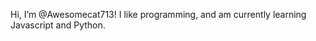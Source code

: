 Hi, I’m @Awesomecat713! I like programming, and am currently learning Javascript and Python.

<!---
Awesomecat713/Awesomecat713 is a ✨ special ✨ repository because its `README.md` (this file) appears on your GitHub profile.
You can click the Preview link to take a look at your changes.
--->
